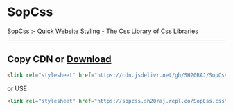 # SopCss
SopCss :- Quick Website Styling - The Css Library of Css Libraries

---

## Copy CDN or [Download]()

```html
<link rel="stylesheet" href="https://cdn.jsdelivr.net/gh/SH20RAJ/SopCss@main/SopCss.min.css"></link>
```

or USE

```html
<link rel="stylesheet" href="https://sopcss.sh20raj.repl.co/SopCss.css"></link>
```

